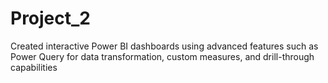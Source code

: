 # Project_2
Created interactive Power BI dashboards using advanced features such as Power Query for data transformation, custom measures, and drill-through capabilities

